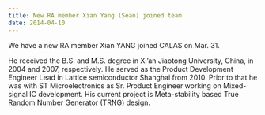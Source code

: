 ```yaml
---
title: New RA member Xian Yang (Sean) joined team
date: 2014-04-10
---
```

We have a new RA member Xian YANG joined CALAS on Mar. 31. 

<!--more-->

He received the B.S. and M.S. degree in Xi’an Jiaotong University, China, in 2004 and 2007, respectively. He served as the Product Development Engineer Lead in Lattice semiconductor Shanghai from 2010. Prior to that he was with ST Microelectronics as Sr. Product Engineer working on Mixed-signal IC development. His current project is Meta-stability based True Random Number Generator (TRNG) design.